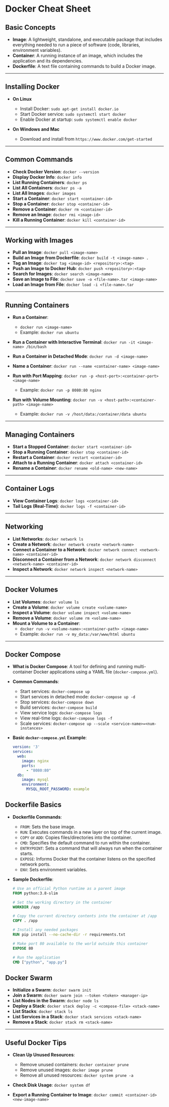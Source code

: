 # Docker Cheat Sheet

## Basic Concepts

- **Image**: A lightweight, standalone, and executable package that includes everything needed to run a piece of software (code, libraries, environment variables).
- **Container**: A running instance of an image, which includes the application and its dependencies.
- **Dockerfile**: A text file containing commands to build a Docker image.

---

## Installing Docker

- **On Linux**
  - Install Docker: `sudo apt-get install docker.io`
  - Start Docker service: `sudo systemctl start docker`
  - Enable Docker at startup: `sudo systemctl enable docker`

- **On Windows and Mac**
  - Download and install from `https://www.docker.com/get-started`

---

## Common Commands

- **Check Docker Version**: `docker --version`
- **Display Docker Info**: `docker info`
- **List Running Containers**: `docker ps`
- **List All Containers**: `docker ps -a`
- **List All Images**: `docker images`
- **Start a Container**: `docker start <container-id>`
- **Stop a Container**: `docker stop <container-id>`
- **Remove a Container**: `docker rm <container-id>`
- **Remove an Image**: `docker rmi <image-id>`
- **Kill a Running Container**: `docker kill <container-id>`

---

## Working with Images

- **Pull an Image**: `docker pull <image-name>`
- **Build an Image from Dockerfile**: `docker build -t <image-name> .`
- **Tag an Image**: `docker tag <image-id> <repository>:<tag>`
- **Push an Image to Docker Hub**: `docker push <repository>:<tag>`
- **Search for Images**: `docker search <image-name>`
- **Save an Image to File**: `docker save -o <file-name>.tar <image-name>`
- **Load an Image from File**: `docker load -i <file-name>.tar`

---

## Running Containers

- **Run a Container**:
  - `docker run <image-name>`
  - Example: `docker run ubuntu`
  
- **Run a Container with Interactive Terminal**: `docker run -it <image-name> /bin/bash`
  
- **Run a Container in Detached Mode**: `docker run -d <image-name>`

- **Name a Container**: `docker run --name <container-name> <image-name>`

- **Run with Port Mapping**: `docker run -p <host-port>:<container-port> <image-name>`
  - Example: `docker run -p 8080:80 nginx`

- **Run with Volume Mounting**: `docker run -v <host-path>:<container-path> <image-name>`
  - Example: `docker run -v /host/data:/container/data ubuntu`

---

## Managing Containers

- **Start a Stopped Container**: `docker start <container-id>`
- **Stop a Running Container**: `docker stop <container-id>`
- **Restart a Container**: `docker restart <container-id>`
- **Attach to a Running Container**: `docker attach <container-id>`
- **Rename a Container**: `docker rename <old-name> <new-name>`

---

## Container Logs

- **View Container Logs**: `docker logs <container-id>`
- **Tail Logs (Real-Time)**: `docker logs -f <container-id>`

---

## Networking

- **List Networks**: `docker network ls`
- **Create a Network**: `docker network create <network-name>`
- **Connect a Container to a Network**: `docker network connect <network-name> <container-id>`
- **Disconnect a Container from a Network**: `docker network disconnect <network-name> <container-id>`
- **Inspect a Network**: `docker network inspect <network-name>`

---

## Docker Volumes

- **List Volumes**: `docker volume ls`
- **Create a Volume**: `docker volume create <volume-name>`
- **Inspect a Volume**: `docker volume inspect <volume-name>`
- **Remove a Volume**: `docker volume rm <volume-name>`
- **Mount a Volume to a Container**: 
  - `docker run -v <volume-name>:<container-path> <image-name>`
  - Example: `docker run -v my_data:/var/www/html ubuntu`

---

## Docker Compose

- **What is Docker Compose**: A tool for defining and running multi-container Docker applications using a YAML file (`docker-compose.yml`).

- **Common Commands**:
  - Start services: `docker-compose up`
  - Start services in detached mode: `docker-compose up -d`
  - Stop services: `docker-compose down`
  - Build services: `docker-compose build`
  - View service logs: `docker-compose logs`
  - View real-time logs: `docker-compose logs -f`
  - Scale services: `docker-compose up --scale <service-name>=<num-instances>`

- **Basic `docker-compose.yml` Example**:
  ```yaml
  version: '3'
  services:
    web:
      image: nginx
      ports:
        - "8080:80"
    db:
      image: mysql
      environment:
        MYSQL_ROOT_PASSWORD: example

## Dockerfile Basics

- **Dockerfile Commands**:
  - `FROM`: Sets the base image.
  - `RUN`: Executes commands in a new layer on top of the current image.
  - `COPY` or `ADD`: Copies files/directories into the container.
  - `CMD`: Specifies the default command to run within the container.
  - `ENTRYPOINT`: Sets a command that will always run when the container starts.
  - `EXPOSE`: Informs Docker that the container listens on the specified network ports.
  - `ENV`: Sets environment variables.

- **Sample Dockerfile**:
  ```Dockerfile
  # Use an official Python runtime as a parent image
  FROM python:3.8-slim

  # Set the working directory in the container
  WORKDIR /app

  # Copy the current directory contents into the container at /app
  COPY . /app

  # Install any needed packages
  RUN pip install --no-cache-dir -r requirements.txt

  # Make port 80 available to the world outside this container
  EXPOSE 80

  # Run the application
  CMD ["python", "app.py"]

## Docker Swarm

- **Initialize a Swarm**: `docker swarm init`
- **Join a Swarm**: `docker swarm join --token <token> <manager-ip>`
- **List Nodes in the Swarm**: `docker node ls`
- **Deploy a Stack**: `docker stack deploy -c <compose-file> <stack-name>`
- **List Stacks**: `docker stack ls`
- **List Services in a Stack**: `docker stack services <stack-name>`
- **Remove a Stack**: `docker stack rm <stack-name>`

---

## Useful Docker Tips

- **Clean Up Unused Resources**:
  - Remove unused containers: `docker container prune`
  - Remove unused images: `docker image prune`
  - Remove all unused resources: `docker system prune -a`
  
- **Check Disk Usage**: `docker system df`
  
- **Export a Running Container to Image**: `docker commit <container-id> <new-image-name>`
